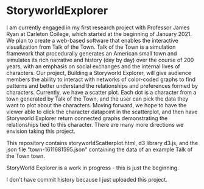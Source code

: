 # StoryworldExplorer

I am currently engaged in my first research project with Professor James Ryan at Carleton College, which started at the beginning of January 2021. We plan to create a web-based software that enables the interactive visualization from Talk of the Town. Talk of the Town is a simulation framework that procedurally generates an American small town and simulates its rich narrative and history (day by day) over the course of 200 years, with an emphasis on social exchanges and the internal lives of characters. Our project, Building a Storyworld Explorer, will give audience members the ability to interact with networks of color-coded graphs to find patterns and better understand the relationships and preferences formed by characters. Currently, we have a scatter plot. Each dot is a character from a town generated by Talk of the Town, and the user can pick the data they want to plot about the characters. Moving forward, we hope to have the viewer able to click the character datapoint in the scatterplot, and then have Storyworld Explorer return connected graphs demonstrating the relationships tied to this character. There are many more directions we envision taking this project.

This repository contains storyworldScatterplot.html, d3 library d3.js, and the json file "town-1611681595.json" containing the data of an example Talk of the Town town. 

StoryWorld Explorer is a work in progress - this is just the beginning. 

I don't have commit history because I just uploaded this project. 

